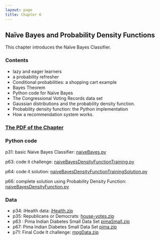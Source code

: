 ```yaml
---
layout: page
title: Chapter 6
---
```


## Naïve Bayes and Probability Density Functions

This chapter introduces the Naïve Bayes Classifier.

### Contents

* lazy and eager learners
* a probability refresher
* Conditional probabilities: a shopping cart example
* Bayes Theorem
* Python code for Naïve Bayes
* The Congressional Voting Records data set
* Gaussian distributions and the probability density function.
* Probability density function: the Python implementation
* How a recommendation system works.

### [The PDF of the Chapter]({{site.baseurl}}assets/guideChapters/DataMining-ch6.pdf)

### Python code

p31: basic Naive Bayes Classifier:  [naiveBayes.py](https://raw.githubusercontent.com/zacharski/pg2dm-python/master/ch6/naiveBayes.py)

p63: code it challenge: [naiveBayesDensityFunctionTraining.py](https://raw.githubusercontent.com/zacharski/pg2dm-python/master/ch6/naiveBayesDensityFunctionTraining.py)

p64: code it solution: [naiveBayesDensityFunctionTrainingSolution.py](https://raw.githubusercontent.com/zacharski/pg2dm-python/master/ch6/naiveBayesDensityFunctionTrainingSolution.py)

p66: complete solution using Probability Density Function: [naiveBayesDensityFunction.py](https://raw.githubusercontent.com/zacharski/pg2dm-python/master/ch6/naiveBayesDensityFunction.py)

### Data

* p34: iHealth data: [iHealth.zip](https://raw.githubusercontent.com/zacharski/pg2dm-python/master/data/ch6/iHealth.zip)
* p35: Republicans or Democrats:  [house-votes.zip](https://raw.githubusercontent.com/zacharski/pg2dm-python/master/data/ch6/house-votes.zip)
* p63 : Pima Indian Diabetes Small Data Set [pimaSmall.zip](https://raw.githubusercontent.com/zacharski/pg2dm-python/master/data/ch6/pimaSmall.zip)
* p67: Pima Indian Diabetes Small Data Set [pima.zip](https://raw.githubusercontent.com/zacharski/pg2dm-python/master/data/ch6/pima.zip)
* p71: Final Code It challenge:  [mpgData.zip](https://raw.githubusercontent.com/zacharski/pg2dm-python/master/data/ch6/mpgData.zip)